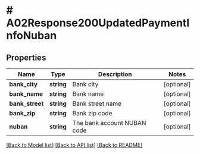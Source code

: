 # # A02Response200UpdatedPaymentInfoNuban

## Properties

Name | Type | Description | Notes
------------ | ------------- | ------------- | -------------
**bank_city** | **string** | Bank city | [optional]
**bank_name** | **string** | Bank name | [optional]
**bank_street** | **string** | Bank street name | [optional]
**bank_zip** | **string** | Bank zip code | [optional]
**nuban** | **string** | The bank account NUBAN code | [optional]

[[Back to Model list]](../../README.md#models) [[Back to API list]](../../README.md#endpoints) [[Back to README]](../../README.md)

